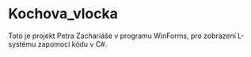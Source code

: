# Kochova_vlocka
Toto je projekt Petra Zachariáše v programu WinForms, pro zobrazení L-systému zapomocí kódu v C#.
